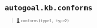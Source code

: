 # `autogoal.kb.conforms`

> [📝](https://github.com/autogoal/autogoal/blob/main/autogoal/kb/_data.py#L85)
> `conforms(type1, type2)`

